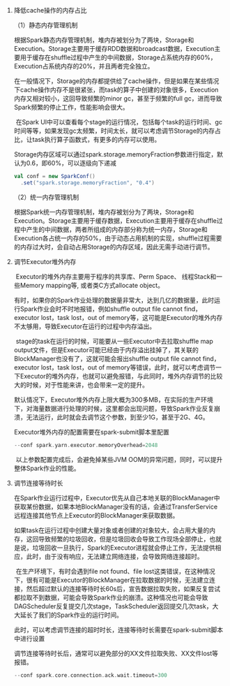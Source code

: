 1. 降低cache操作的内存占比

   （1）静态内存管理机制

   ​		根据Spark静态内存管理机制，堆内存被划分为了两块，Storage和Execution。Storage主要用于缓存RDD数据和broadcast数据，Execution主要用于缓存在shuffle过程中产生的中间数据，Storage占系统内存的60%，Execution占系统内存的20%，并且两者完全独立。

   ​		在一般情况下，Storage的内存都提供给了cache操作，但是如果在某些情况下cache操作内存不是很紧张，而task的算子中创建的对象很多，Execution内存又相对较小，这回导致频繁的minor gc，甚至于频繁的full gc，进而导致Spark频繁的停止工作，性能影响会很大。

   ​		在Spark UI中可以查看每个stage的运行情况，包括每个task的运行时间、gc时间等等，如果发现gc太频繁，时间太长，就可以考虑调节Storage的内存占比，让task执行算子函数式，有更多的内存可以使用。

   ​		Storage内存区域可以通过spark.storage.memoryFraction参数进行指定，默认为0.6，即60%，可以逐级向下递减

   ```scala
   val conf = new SparkConf()
     .set("spark.storage.memoryFraction", "0.4")
   ```

   （2）统一内存管理机制

   ​	根据Spark统一内存管理机制，堆内存被划分为了两块，Storage和Execution。Storage主要用于缓存数据，Execution主要用于缓存在shuffle过程中产生的中间数据，两者所组成的内存部分称为统一内存，Storage和Execution各占统一内存的50%，由于动态占用机制的实现，shuffle过程需要的内存过大时，会自动占用Storage的内存区域，因此无需手动进行调节。

2. 调节Executor堆外内存

   ​		Executor的堆外内存主要用于程序的共享库、Perm Space、 线程Stack和一些Memory mapping等, 或者类C方式allocate object。

   ​		有时，如果你的Spark作业处理的数据量非常大，达到几亿的数据量，此时运行Spark作业会时不时地报错，例如shuffle output file cannot find，executor lost，task lost，out of memory等，这可能是Executor的堆外内存不太够用，导致Executor在运行的过程中内存溢出。

   ​		stage的task在运行的时候，可能要从一些Executor中去拉取shuffle map output文件，但是Executor可能已经由于内存溢出挂掉了，其关联的BlockManager也没有了，这就可能会报出shuffle output file cannot find，executor lost，task lost，out of memory等错误，此时，就可以考虑调节一下Executor的堆外内存，也就可以避免报错，与此同时，堆外内存调节的比较大的时候，对于性能来讲，也会带来一定的提升。

   ​		默认情况下，Executor堆外内存上限大概为300多MB，在实际的生产环境下，对海量数据进行处理的时候，这里都会出现问题，导致Spark作业反复崩溃，无法运行，此时就会去调节这个参数，到至少1G，甚至于2G、4G。

   Executor堆外内存的配置需要在spark-submit脚本里配置

   ```scala
   --conf spark.yarn.executor.memoryOverhead=2048
   ```

   ​	以上参数配置完成后，会避免掉某些JVM OOM的异常问题，同时，可以提升整体Spark作业的性能。

3. 调节连接等待时长 

   ​		在Spark作业运行过程中，Executor优先从自己本地关联的BlockManager中获取某份数据，如果本地BlockManager没有的话，会通过TransferService远程连接其他节点上Executor的BlockManager来获取数据。

   ​		如果task在运行过程中创建大量对象或者创建的对象较大，会占用大量的内存，这回导致频繁的垃圾回收，但是垃圾回收会导致工作现场全部停止，也就是说，垃圾回收一旦执行，Spark的Executor进程就会停止工作，无法提供相应，此时，由于没有响应，无法建立网络连接，会导致网络连接超时。

   ​		在生产环境下，有时会遇到file not found、file lost这类错误，在这种情况下，很有可能是Executor的BlockManager在拉取数据的时候，无法建立连接，然后超过默认的连接等待时长60s后，宣告数据拉取失败，如果反复尝试都拉取不到数据，可能会导致Spark作业的崩溃。这种情况也可能会导致DAGScheduler反复提交几次stage，TaskScheduler返回提交几次task，大大延长了我们的Spark作业的运行时间。

   ​		此时，可以考虑调节连接的超时时长，连接等待时长需要在spark-submit脚本中进行设置

   调节连接等待时长后，通常可以避免部分的XX文件拉取失败、XX文件lost等报错。

   ```scala
   --conf spark.core.connection.ack.wait.timeout=300
   ```
